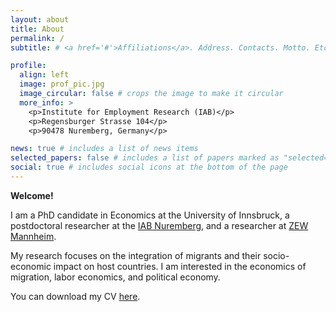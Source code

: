 ```yaml
---
layout: about
title: About
permalink: /
subtitle: # <a href='#'>Affiliations</a>. Address. Contacts. Motto. Etc.

profile:
  align: left
  image: prof_pic.jpg
  image_circular: false # crops the image to make it circular
  more_info: >
    <p>Institute for Employment Research (IAB)</p>
    <p>Regensburger Strasse 104</p>
    <p>90478 Nuremberg, Germany</p>

news: true # includes a list of news items
selected_papers: false # includes a list of papers marked as "selected={true}"
social: true # includes social icons at the bottom of the page
---
```

<strong>Welcome!</strong>

I am a PhD candidate in Economics at the University of Innsbruck, a postdoctoral researcher at the [IAB Nuremberg](https://iab.de/en/employee/gallegos-torres-katia/), and a researcher at [ZEW Mannheim](https://www.zew.de/en/team/kgt).

My research focuses on the integration of migrants and their socio-economic impact on host countries. I am interested in the economics of migration, labor economics, and political economy.

You can download my CV <a href="https://katiagallegost.github.io/assets/pdf/KatiaGallegos_CVenglish_Oct24.pdf">here</a>.
